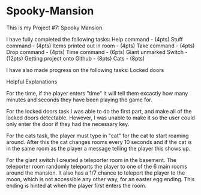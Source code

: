 # Spooky-Mansion
This is my Project #7: Spooky Mansion.

I have fully completed the following tasks:
Help command - (4pts)
Stuff command - (4pts)
Items printed out in room - (4pts)
Take command - (4pts)
Drop command - (4pts)
Time command - (6pts)
Giant unmarked Switch - (12pts)
Getting project onto Github - (8pts)
Cats - (8pts)

I have also made progress on the following tasks:
Locked doors

Helpful Explanations

For the time, if the player enters "time" it will tell them excactly how many minutes and 
seconds they have been playing the game for.

For the locked doors task I was able to do the first part, and make all of the locked doors
detectable. However, I was unable to make it so the user could only enter the door if they 
had the necessary key.

For the cats task, the player must type in "cat" for the cat to start roaming around. After this
the cat changes rooms every 10 seconds and if the cat is in the same room as the player a message
telling the player this shows up.

For the giant switch I created a teleporter room in the basement. The teleporter room randomly 
teleports the player to one of the 6 main rooms around the mansion. It also has a 1/7 chance to 
teleport the player to the moon, which is not accessible any other way, for an easter egg ending. 
This ending is hinted at when the player first enters the room.

